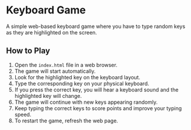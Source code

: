 # Keyboard Game

A simple web-based keyboard game where you have to type random keys as they are highlighted on the screen.

## How to Play

1. Open the `index.html` file in a web browser.
2. The game will start automatically.
3. Look for the highlighted key on the keyboard layout.
4. Type the corresponding key on your physical keyboard.
5. If you press the correct key, you will hear a keyboard sound and the highlighted key will change.
6. The game will continue with new keys appearing randomly.
7. Keep typing the correct keys to score points and improve your typing speed.
8. To restart the game, refresh the web page.
